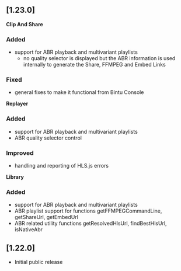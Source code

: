 ## [1.23.0]

**Clip And Share**

### Added

- support for ABR playback and multivariant playlists
  - no quality selector is displayed but the ABR information is used internally to generate the Share, FFMPEG and Embed Links

### Fixed

- general fixes to make it functional from Bintu Console

**Replayer**

### Added

- support for ABR playback and multivariant playlists
- ABR quality selector control

### Improved

- handling and reporting of HLS.js errors

**Library**

### Added

- support for ABR playback and multivariant playlists
- ABR playlist support for functions getFFMPEGCommandLine, getShareUrl, getEmbedUrl
- ABR related utility functions getResolvedHlsUrl, findBestHlsUrl, isNativeAbr

## [1.22.0]

- Initial public release 
